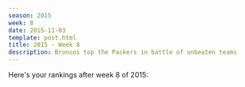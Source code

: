 ```yaml
---
season: 2015
week: 8
date: 2015-11-03
template: post.html
title: 2015 - Week 8
description: Broncos top the Packers in battle of unbeaten teams
---
```


Here's your rankings after week 8 of 2015:

